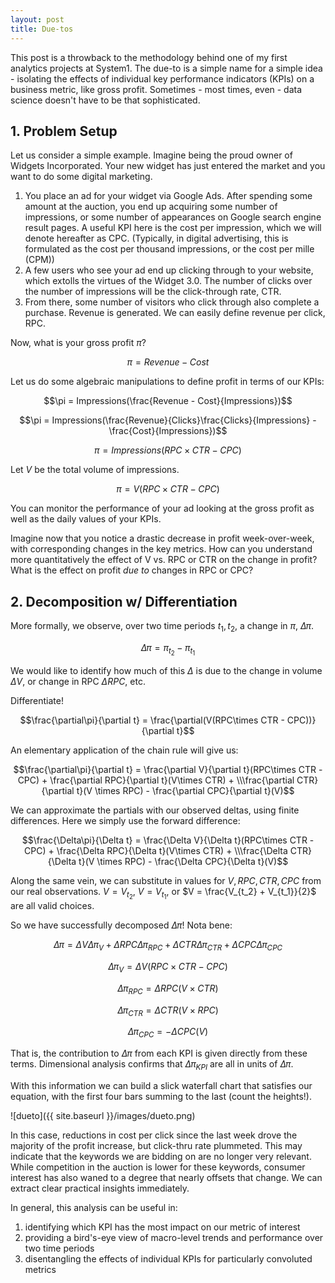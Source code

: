 ```yaml
---
layout: post
title: Due-tos
---
```


This post is a throwback to the methodology behind one of my first analytics projects at System1. The due-to is a simple name for a simple idea - isolating the effects of individual key performance indicators (KPIs) on a business metric, like gross profit. Sometimes - most times, even - data science doesn't have to be that sophisticated.

## 1. Problem Setup

Let us consider a simple example. Imagine being the proud owner of Widgets Incorporated. Your new widget has just entered the market and you want to do some digital marketing. 
1. You place an ad for your widget via Google Ads. After spending some amount at the auction, you end up acquiring some number of impressions, or some number of appearances on Google search engine result pages. A useful KPI here is the cost per impression, which we will denote hereafter as CPC. (Typically, in digital advertising, this is formulated as the cost per thousand impressions, or the cost per mille (CPM))
2. A few users who see your ad end up clicking through to your website, which extolls the virtues of the Widget 3.0. The number of clicks over the number of impressions will be the click-through rate, CTR.
3. From there, some number of visitors who click through also complete a purchase. Revenue is generated. We can easily define revenue per click, RPC.

Now, what is your gross profit $\pi$?

$$\pi = Revenue - Cost$$

Let us do some algebraic manipulations to define profit in terms of our KPIs:

$$\pi = Impressions(\frac{Revenue - Cost}{Impressions})$$

$$\pi = Impressions(\frac{Revenue}{Clicks}\frac{Clicks}{Impressions} - \frac{Cost}{Impressions})$$

$$\pi = Impressions(RPC\times CTR - CPC)$$

Let $V$ be the total volume of impressions.

$$\pi = V(RPC\times CTR - CPC)$$

You can monitor the performance of your ad looking at the gross profit as well as the daily values of your KPIs. 

Imagine now that you notice a drastic decrease in profit week-over-week, with corresponding changes in the key metrics. How can you understand more quantitatively the effect of V vs. RPC or CTR on the change in profit? What is the effect on profit *due to* changes in RPC or CPC?

## 2. Decomposition w/ Differentiation

More formally, we observe, over two time periods $t_1, t_2$, a change in $\pi$, $\Delta\pi$. 

$$\Delta\pi = \pi_{t_2} - \pi_{t_1}$$

We would like to identify how much of this $\Delta$ is due to the change in volume $\Delta V$, or change in RPC $\Delta RPC$, etc.

Differentiate!

$$\frac{\partial\pi}{\partial t} = \frac{\partial(V(RPC\times CTR - CPC))}{\partial t}$$

An elementary application of the chain rule will give us:

$$\frac{\partial\pi}{\partial t} = \frac{\partial V}{\partial t}(RPC\times CTR - CPC) + \frac{\partial RPC}{\partial t}(V\times CTR) + \\\frac{\partial CTR}{\partial t}(V \times RPC) - \frac{\partial CPC}{\partial t}(V)$$

We can approximate the partials with our observed deltas, using finite differences. Here we simply use the forward difference:

$$\frac{\Delta\pi}{\Delta t} = \frac{\Delta V}{\Delta t}(RPC\times CTR - CPC) + \frac{\Delta RPC}{\Delta t}(V\times CTR) + \\\frac{\Delta CTR}{\Delta t}(V \times RPC) - \frac{\Delta CPC}{\Delta t}(V)$$

Along the same vein, we can substitute in values for $V, RPC, CTR, CPC$ from our real observations. $V = V_{t_2}$, $V = V_{t_1}$, or $V = \frac{V_{t_2} + V_{t_1}}{2}$ are all valid choices.

So we have successfully decomposed $\Delta\pi$! Nota bene:

$$\Delta \pi = \Delta V \Delta \pi_{V} + \Delta RPC \Delta \pi_{RPC} + \Delta CTR \Delta \pi_{CTR} + \Delta CPC \Delta \pi_{CPC}$$

$$\Delta \pi_V = \Delta V(RPC\times CTR - CPC)$$

$$\Delta \pi_{RPC} = \Delta RPC(V\times CTR)$$

$$\Delta \pi_{CTR} = \Delta CTR(V \times RPC)$$

$$\Delta \pi_{CPC} = -\Delta CPC(V)$$

That is, the contribution to $\Delta \pi$ from each KPI is given directly from these terms. Dimensional analysis confirms that $\Delta \pi_{KPI}$ are all in units of $\Delta \pi$.

With this information we can build a slick waterfall chart that satisfies our equation, with the first four bars summing to the last (count the heights!).

![dueto]({{ site.baseurl }}/images/dueto.png)

In this case, reductions in cost per click since the last week drove the majority of the profit increase, but click-thru rate plummeted. This may indicate that the keywords we are bidding on are no longer very relevant. While competition in the auction is lower for these keywords, consumer interest has also waned to a degree that nearly offsets that change. We can extract clear practical insights immediately.

In general, this analysis can be useful in:
1. identifying which KPI has the most impact on our metric of interest
2. providing a bird's-eye view of macro-level trends and performance over two time periods
3. disentangling the effects of individual KPIs for particularly convoluted metrics